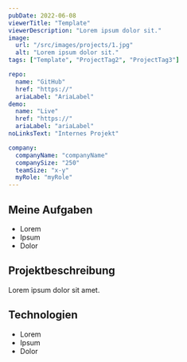 ```yaml
---
pubDate: 2022-06-08
viewerTitle: "Template"
viewerDescription: "Lorem ipsum dolor sit."
image:
  url: "/src/images/projects/1.jpg"
  alt: "Lorem ipsum dolor sit."
tags: ["Template", "ProjectTag2", "ProjectTag3"]

repo:
  name: "GitHub"
  href: "https://"
  ariaLabel: "AriaLabel"
demo:
  name: "Live"
  href: "https://"
  ariaLabel: "ariaLabel"
noLinksText: "Internes Projekt"

company:
  companyName: "companyName"
  companySize: "250"
  teamSize: "x-y"
  myRole: "myRole"
---
```


## Meine Aufgaben

- Lorem
- Ipsum
- Dolor

## Projektbeschreibung

Lorem ipsum dolor sit amet.

## Technologien

- Lorem
- Ipsum
- Dolor
